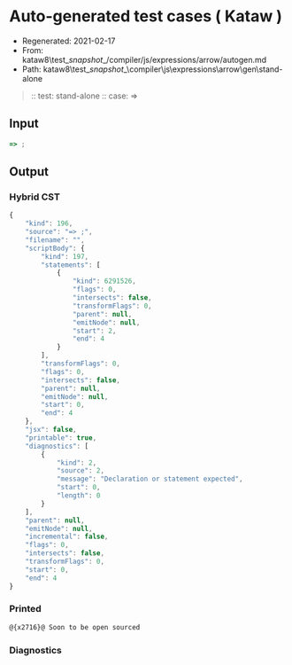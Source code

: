 # Auto-generated test cases ( Kataw )
- Regenerated: 2021-02-17
- From: kataw8\test\__snapshot__/compiler/js/expressions/arrow/autogen.md
- Path: kataw8\test\__snapshot__\compiler\js\expressions\arrow\gen\stand-alone
> :: test: stand-alone
> :: case: =>
## Input

`````js
=> ;
`````

## Output


### Hybrid CST


```javascript
{
    "kind": 196,
    "source": "=> ;",
    "filename": "",
    "scriptBody": {
        "kind": 197,
        "statements": [
            {
                "kind": 6291526,
                "flags": 0,
                "intersects": false,
                "transformFlags": 0,
                "parent": null,
                "emitNode": null,
                "start": 2,
                "end": 4
            }
        ],
        "transformFlags": 0,
        "flags": 0,
        "intersects": false,
        "parent": null,
        "emitNode": null,
        "start": 0,
        "end": 4
    },
    "jsx": false,
    "printable": true,
    "diagnostics": [
        {
            "kind": 2,
            "source": 2,
            "message": "Declaration or statement expected",
            "start": 0,
            "length": 0
        }
    ],
    "parent": null,
    "emitNode": null,
    "incremental": false,
    "flags": 0,
    "intersects": false,
    "transformFlags": 0,
    "start": 0,
    "end": 4
}
```

### Printed


```javascript
@{x2716}@ Soon to be open sourced
```

### Diagnostics


```javascript

```

